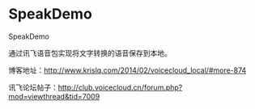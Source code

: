 SpeakDemo
=========

SpeakDemo

通过讯飞语音包实现将文字转换的语音保存到本地。

博客地址：http://www.krislq.com/2014/02/voicecloud_local/#more-874

讯飞论坛帖子：http://club.voicecloud.cn/forum.php?mod=viewthread&tid=7009
